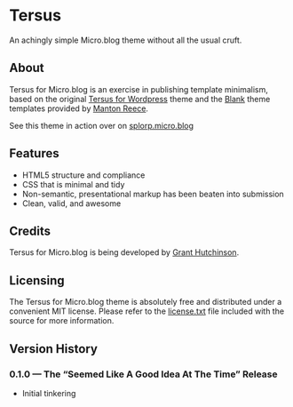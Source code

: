 
# Tersus

An achingly simple Micro.blog theme without all the usual cruft.


## About

Tersus for Micro.blog is an exercise in publishing template minimalism, based on the original [Tersus for Wordpress](https://github.com/splorp/tersus/) theme and the [Blank](https://github.com/microdotblog/theme-blank) theme templates provided by [Manton Reece](https://github.com/manton).

See this theme in action over on [splorp.micro.blog](https://splorp.micro.blog/)


## Features

+ HTML5 structure and compliance
+ CSS that is minimal and tidy
+ Non-semantic, presentational markup has been beaten into submission
+ Clean, valid, and awesome


## Credits

Tersus for Micro.blog is being developed by [Grant Hutchinson](https://splorp.me/).


## Licensing

The Tersus for Micro.blog theme is absolutely free and distributed under a convenient MIT license. Please refer to the [license.txt](https://github.com/splorp/tersus-microblog/blob/master/license.txt) file included with the source for more information.


## Version History

### 0.1.0 — The “Seemed Like A Good Idea At The Time” Release

+ Initial tinkering
